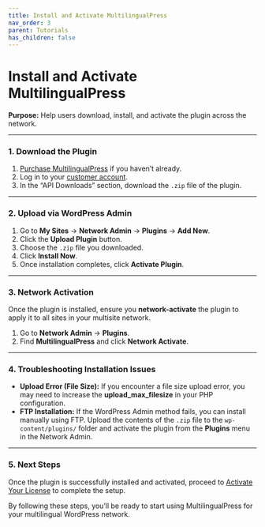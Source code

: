 ```yaml
---
title: Install and Activate MultilingualPress
nav_order: 3
parent: Tutorials
has_children: false
---
```

# Install and Activate MultilingualPress

**Purpose:** Help users download, install, and activate the plugin across the network.

---

### 1. Download the Plugin

1. [Purchase MultilingualPress](https://multilingualpress.org/#buy) if you haven’t already.
2. Log in to your [customer account](https://multilingualpress.org/my-account/).
3. In the “API Downloads” section, download the `.zip` file of the plugin.

---

### 2. Upload via WordPress Admin

1. Go to **My Sites** → **Network Admin** → **Plugins** → **Add New**.
2. Click the **Upload Plugin** button.
3. Choose the `.zip` file you downloaded.
4. Click **Install Now**.
5. Once installation completes, click **Activate Plugin**.

---

### 3. Network Activation

Once the plugin is installed, ensure you **network-activate** the plugin to apply it to all sites in your multisite network.

1. Go to **Network Admin** → **Plugins**.
2. Find **MultilingualPress** and click **Network Activate**.

---

### 4. Troubleshooting Installation Issues

- **Upload Error (File Size):** If you encounter a file size upload error, you may need to increase the **upload_max_filesize** in your PHP configuration.
- **FTP Installation:** If the WordPress Admin method fails, you can install manually using FTP. Upload the contents of the `.zip` file to the `wp-content/plugins/` folder and activate the plugin from the **Plugins** menu in the Network Admin.

---

### 5. Next Steps

Once the plugin is successfully installed and activated, proceed to [Activate Your License](#) to complete the setup.

By following these steps, you’ll be ready to start using MultilingualPress for your multilingual WordPress network.
